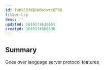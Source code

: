 ```yaml
---
id: fwUk50JdBiWOoiwzc6P68
title: Lsp
desc: ''
updated: 1639174610651
created: 1639174568530
---
```


## Summary

Goes over language server protocol features
